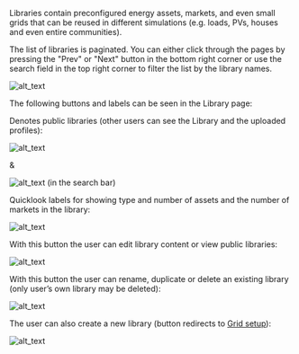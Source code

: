 Libraries contain preconfigured energy assets, markets, and even small grids that can be reused in different simulations (e.g. loads, PVs, houses and even entire communities).

The list of libraries is paginated. You can either click through the pages by pressing the "Prev" or "Next" button in the bottom right corner or use the search field in the top right corner to filter the list by the library names.

![alt_text](images/image1.png "image_tooltip")


The following buttons and labels can be seen in the Library page:

Denotes public libraries (other users can see the Library and the uploaded profiles):

![alt_text](images/image2.png "image_tooltip")
 
& 

![alt_text](images/image3.png "image_tooltip")
 (in the search bar)

Quicklook labels for showing type and number of assets  and the number of markets in the library:

![alt_text](images/image4.png "image_tooltip")

With this button the user can edit library content or view public libraries:

![alt_text](images/image5.png "image_tooltip")

With this button the user can rename, duplicate or delete an existing library (only user’s own library may be deleted):

![alt_text](images/image6.png "image_tooltip")

The user can also create a new library (button redirects to [Grid setup](general-settings.md)):

![alt_text](images/image7.png "image_tooltip")
